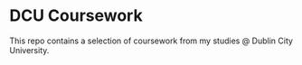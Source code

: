 # DCU Coursework

This repo contains a selection of coursework from my studies @ Dublin City University.